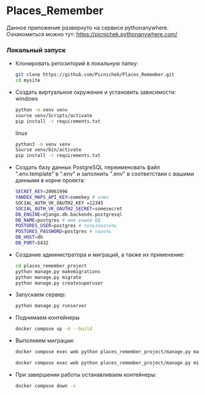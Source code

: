 # Places_Remember

Данное приложение развернуто на сервисе pythonanywhere. Ознакомиться можно тут:
    https://picnichek.pythonanywhere.com/

### Локальный запуск
* Клонировать репозиторий в локальную папку:
    ```bash
    git clone https://github.com/Picnichek/Places_Remember.git
    cd mysite
    ```
* Создать виртуальное окружение и установить зависимости:
    windows
    ```bash
    python -m venv venv
    sourse venv/Scripts/activate
    pip install -r requirements.txt
    ```
    linux
    ```bash
    python3 -m venv venv
    Sourse venv/bin/activate
    pip install -r requirements.txt
    ```

* Создать базу данных PostgreSQL
    переименовать файл ".env.template" в ".env" и заполнить ".env" в соответствии с вашими данными в корне проекта:
    ```bash
    SECRET_KEY=20061996
    YANDEX_MAPS_API_KEY=somekey # ключ 
    SOCIAL_AUTH_VK_OAUTH2_KEY =12345
    SOCIAL_AUTH_VK_OAUTH2_SECRET=somesecret
    DB_ENGINE=django.db.backends.postgresql
    DB_NAME=postgres # имя вашей БД
    POSTGRES_USER=postgres # пользователь
    POSTGRES_PASSWORD=postgres # пароль
    DB_HOST=db
    DB_PORT=5432
    ```
* Cоздание администратора и миграций, а также их применение:
    ```bash
    cd places_remember_project
    python manage.py makemigrations
    python manage.py migrate
    python manage.py createsuperuser
    ```
* Запускаем сервер:
    ```bash
    python manage.py runserver
    ```
* Поднимаем контейнеры
    ```bash
    docker compose up -d --build
    ```
* Выполняем миграции:

    ```bash
    docker compose exec web python places_remember_project/manage.py makemigrations
    ```
    ```bash
    docker compose exec web python places_remember_project/manage.py migrate
    ```
* При завершении работы останавливаем контейнеры:

    ```bash
    docker compose down -v
    ```